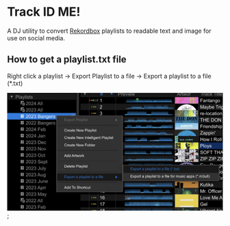 # Track ID ME!

A DJ utility to convert [Rekordbox](https://rekordbox.com/en/) playlists to readable text and image for use on social media.

## How to get a playlist.txt file

Right click a playlist -> Export Playlist to a file -> Export a playlist to a file (\*.txt)

![Alt text](/screenshot.png?raw=true 'Rekordbox screenshot');

